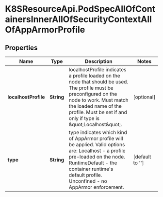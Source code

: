 # K8SResourceApi.PodSpecAllOfContainersInnerAllOfSecurityContextAllOfAppArmorProfile

## Properties

Name | Type | Description | Notes
------------ | ------------- | ------------- | -------------
**localhostProfile** | **String** | localhostProfile indicates a profile loaded on the node that should be used. The profile must be preconfigured on the node to work. Must match the loaded name of the profile. Must be set if and only if type is \&quot;Localhost\&quot;. | [optional] 
**type** | **String** | type indicates which kind of AppArmor profile will be applied. Valid options are:   Localhost - a profile pre-loaded on the node.   RuntimeDefault - the container runtime&#39;s default profile.   Unconfined - no AppArmor enforcement. | [default to &#39;&#39;]


